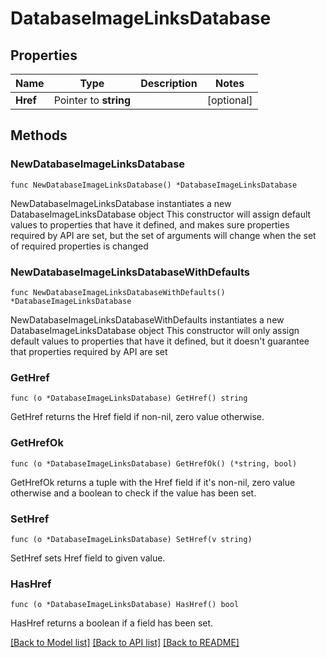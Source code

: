 # DatabaseImageLinksDatabase

## Properties

Name | Type | Description | Notes
------------ | ------------- | ------------- | -------------
**Href** | Pointer to **string** |  | [optional] 

## Methods

### NewDatabaseImageLinksDatabase

`func NewDatabaseImageLinksDatabase() *DatabaseImageLinksDatabase`

NewDatabaseImageLinksDatabase instantiates a new DatabaseImageLinksDatabase object
This constructor will assign default values to properties that have it defined,
and makes sure properties required by API are set, but the set of arguments
will change when the set of required properties is changed

### NewDatabaseImageLinksDatabaseWithDefaults

`func NewDatabaseImageLinksDatabaseWithDefaults() *DatabaseImageLinksDatabase`

NewDatabaseImageLinksDatabaseWithDefaults instantiates a new DatabaseImageLinksDatabase object
This constructor will only assign default values to properties that have it defined,
but it doesn't guarantee that properties required by API are set

### GetHref

`func (o *DatabaseImageLinksDatabase) GetHref() string`

GetHref returns the Href field if non-nil, zero value otherwise.

### GetHrefOk

`func (o *DatabaseImageLinksDatabase) GetHrefOk() (*string, bool)`

GetHrefOk returns a tuple with the Href field if it's non-nil, zero value otherwise
and a boolean to check if the value has been set.

### SetHref

`func (o *DatabaseImageLinksDatabase) SetHref(v string)`

SetHref sets Href field to given value.

### HasHref

`func (o *DatabaseImageLinksDatabase) HasHref() bool`

HasHref returns a boolean if a field has been set.


[[Back to Model list]](../README.md#documentation-for-models) [[Back to API list]](../README.md#documentation-for-api-endpoints) [[Back to README]](../README.md)


